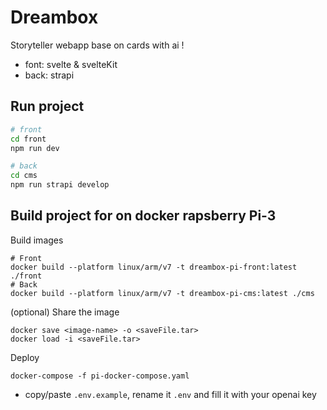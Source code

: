 # Dreambox

Storyteller webapp base on cards with ai !

- font: svelte & svelteKit
- back: strapi

## Run project

```bash
# front
cd front
npm run dev

# back
cd cms
npm run strapi develop
```

## Build project for on docker rapsberry Pi-3

Build images
```
# Front
docker build --platform linux/arm/v7 -t dreambox-pi-front:latest ./front
# Back
docker build --platform linux/arm/v7 -t dreambox-pi-cms:latest ./cms
```

(optional) Share the image
```
docker save <image-name> -o <saveFile.tar>
docker load -i <saveFile.tar>
```

Deploy
```
docker-compose -f pi-docker-compose.yaml
```

- copy/paste `.env.example`, rename it `.env` and fill it with your openai key